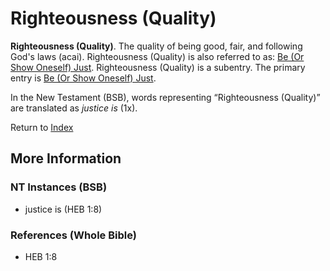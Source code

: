 # Righteousness (Quality)
**Righteousness (Quality)**. 
The quality of being good, fair, and following God's laws (acai). 
Righteousness (Quality) is also referred to as: 
[Be (Or Show Oneself) Just](Just.md). 
Righteousness (Quality) is a subentry. The primary entry is 
[Be (Or Show Oneself) Just](Just.md). 




In the New Testament (BSB), words representing “Righteousness (Quality)” are translated as 
*justice is* (1x). 


Return to [Index](00-Index.md)

## More Information

### NT Instances (BSB)

* justice is (HEB 1:8)



### References (Whole Bible)

* HEB 1:8



